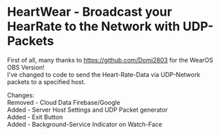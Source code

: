 # HeartWear - Broadcast your HearRate to the Network with UDP-Packets


First of all, many thanks to https://github.com/Domi2803 for the WearOS OBS Version!  
I've changed to code to send the Heart-Rate-Data via UDP-Network packets to a specified host.  
  
  
Changes:    
Removed - Cloud Data Firebase/Google  
Added - Server Host Settings and UDP Packet generator  
Added - Exit Button  
Added - Background-Service Indicator on Watch-Face  

 

